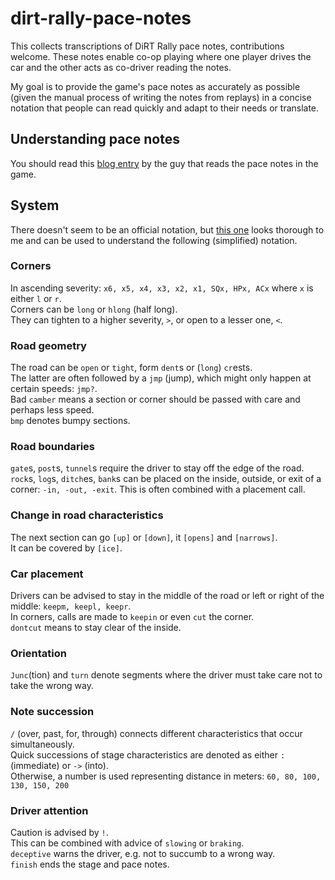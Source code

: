 # dirt-rally-pace-notes

This collects transcriptions of DiRT Rally pace notes, contributions welcome. These notes enable co-op playing where one player drives the car and the other acts as co-driver reading the notes.

My goal is to provide the game's pace notes as accurately as possible (given the manual process of writing the notes from replays) in a concise notation that people can read quickly and adapt to their needs or translate. 

## Understanding pace notes
You should read this [blog entry](http://blog.codemasters.com/dirt/04/co-driver-calls-explained/) by the guy that reads the pace notes in the game.

## System

There doesn't seem to be an official notation, but [this one](http://www.automobilemag.com/news/a-beginners-guide-to-rally-pace-notes/) looks thorough to me and can be used to understand the following (simplified) notation.

### Corners
In ascending severity: ``x6, x5, x4, x3, x2, x1, SQx, HPx, ACx`` where ``x`` is either ``l`` or ``r``.  
Corners can be ``long`` or ``hlong`` (half long).  
They can tighten to a higher severity, ``>``, or open to a lesser one, ``<``.

### Road geometry
The road can be ``open`` or ``tight``, form ``dent``s or (``long``) ``cr``ests.  
The latter are often followed by a ``jmp`` (jump), which might only happen at certain speeds: ``jmp?``.  
Bad ``camber`` means a section or corner should be passed with care and perhaps less speed.  
``bmp`` denotes bumpy sections.  

### Road boundaries
``gate``s, ``post``s, ``tunnel``s require the driver to stay off the edge of the road.   
``rock``s, ``log``s, ``ditch``es, ``bank``s can be placed on the inside, outside, or exit of a corner: ``-in, -out, -exit``. This is often combined with a placement call.

### Change in road characteristics
The next section can go ``[up]`` or ``[down]``, it ``[opens]`` and ``[narrows]``.  
It can be covered by ``[ice]``.

### Car placement
Drivers can be advised to stay in the middle of the road or left or right of the middle: ``keepm, keepl, keepr``.  
In corners, calls are made to ``keepin`` or even ``cut`` the corner.  
``dontcut`` means to stay clear of the inside.  

### Orientation
``Junc``(tion) and ``turn`` denote segments where the driver must take care not to take the wrong way.  

### Note succession
``/`` (over, past, for, through) connects different characteristics that occur simultaneously.  
Quick successions of stage characteristics are denoted as either ``:`` (immediate) or ``->`` (into).  
Otherwise, a number is used representing distance in meters: ``60, 80, 100, 130, 150, 200``

### Driver attention
Caution is advised by ``!``.  
This can be combined with advice of ``slowing`` or ``braking``.  
``deceptive`` warns the driver, e.g. not to succumb to a wrong way.  
``finish`` ends the stage and pace notes.  



